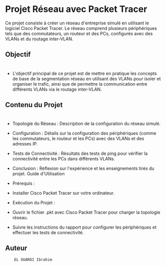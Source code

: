 # Projet Réseau avec Packet Tracer

Ce projet consiste à créer un réseau d'entreprise simulé en utilisant le logiciel Cisco Packet Tracer. Le réseau comprend plusieurs périphériques tels que des commutateurs, un routeur et des PCs, configurés avec des VLANs et du routage inter-VLAN.

## Objectif
#

- L'objectif principal de ce projet est de mettre en pratique les concepts de base de la segmentation réseau en utilisant des VLANs pour isoler et organiser le trafic, ainsi que de permettre la communication entre différents VLANs via le routage inter-VLAN.

## Contenu du Projet
#
- Topologie du Réseau : Description de la configuration du réseau simulé.
  
- Configuration : Détails sur la configuration des périphériques (comme les commutateurs, le routeur et les PCs) avec des VLANs et des adresses IP.
  
- Tests de Connectivité : Résultats des tests de ping pour vérifier la connectivité entre les PCs dans différents VLANs.
  
- Conclusion : Réflexion sur l'expérience et les enseignements tirés du projet.
Guide d'Utilisation

- Prérequis :
  
- Installer Cisco Packet Tracer sur votre ordinateur.
  
- Exécution du Projet :
  
- Ouvrir le fichier .pkt avec Cisco Packet Tracer pour charger la topologie réseau.
  
- Suivre les instructions du rapport pour configurer les périphériques et effectuer les tests de connectivité.

## Auteur
        EL OUARDI Ibrahim